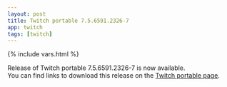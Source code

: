 ```yaml
---
layout: post
title: Twitch portable 7.5.6591.2326-7
app: twitch
tags: [twitch]
---
```

{% include vars.html %}

Release of Twitch portable 7.5.6591.2326-7 is now available.<br />
You can find links to download this release on the [Twitch portable page](/app/twitch-portable).